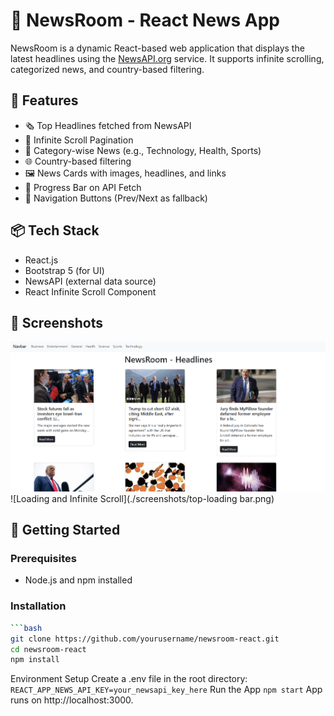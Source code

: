 # 📰 NewsRoom - React News App

NewsRoom is a dynamic React-based web application that displays the latest headlines using the [NewsAPI.org](https://newsapi.org) service. It supports infinite scrolling, categorized news, and country-based filtering.

## 🌟 Features

- 🗞 Top Headlines fetched from NewsAPI
- 🔄 Infinite Scroll Pagination
- 📂 Category-wise News (e.g., Technology, Health, Sports)
- 🌐 Country-based filtering
- 🖼 News Cards with images, headlines, and links
- 🚥 Progress Bar on API Fetch
- 🔘 Navigation Buttons (Prev/Next as fallback)

## 📦 Tech Stack

- React.js
- Bootstrap 5 (for UI)
- NewsAPI (external data source)
- React Infinite Scroll Component

## 📸 Screenshots

![Home Page](./screenshots/home.png)
![Loading and Infinite Scroll](./screenshots/top-loading bar.png)

## 🚀 Getting Started

### Prerequisites

- Node.js and npm installed

### Installation

```bash
```bash
git clone https://github.com/yourusername/newsroom-react.git
cd newsroom-react
npm install
```
Environment Setup
Create a .env file in the root directory:
```REACT_APP_NEWS_API_KEY=your_newsapi_key_here```
Run the App
```npm start```
App runs on http://localhost:3000.
